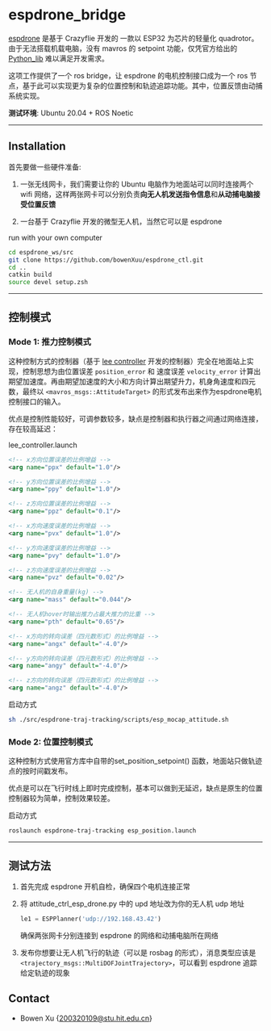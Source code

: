 # espdrone_bridge

[espdrone]() 是基于 Crazyflie 开发的 一款以 ESP32 为芯片的轻量化 quadrotor。由于无法搭载机载电脑，没有 mavros 的 setpoint 功能，仅凭官方给出的 [Python_lib]() 难以满足开发需求。

这项工作提供了一个 ros bridge，让 espdrone 的电机控制接口成为一个 ros 节点，基于此可以实现更为复杂的位置控制和轨迹追踪功能。其中，位置反馈由动捕系统实现。

**测试环境**: Ubuntu 20.04 + ROS Noetic

---

## Installation
首先要做一些硬件准备:

1. 一张无线网卡，我们需要让你的 Ubuntu 电脑作为地面站可以同时连接两个 wifi 网络，这样两张网卡可以分别负责**向无人机发送指令信息**和**从动捕电脑接受位置反馈**

2. 一台基于 Crazyflie 开发的微型无人机，当然它可以是 espdrone

run with your own computer
```bash
cd espdrone_ws/src
git clone https://github.com/bowenXuu/espdrone_ctl.git
cd ..
catkin build
source devel setup.zsh
```
---

## 控制模式
### Mode 1:  推力控制模式 

这种控制方式的控制器（基于 [lee controller]() 开发的控制器）完全在地面站上实现，控制思想为由位置误差 `position_error` 和 速度误差 `velocity_error` 计算出期望加速度。再由期望加速度的大小和方向计算出期望升力，机身角速度和四元数，最终以 `<mavros_msgs::AttitudeTarget>` 的形式发布出来作为espdrone电机控制接口的输入。

优点是控制性能较好，可调参数较多，缺点是控制器和执行器之间通过网络连接，存在较高延迟：

lee_controller.launch
```XML
<!-- x方向位置误差的比例增益 -->
<arg name="ppx" default="1.0"/> 

<!-- y方向位置误差的比例增益 -->
<arg name="ppy" default="1.0"/>

<!-- z方向位置误差的比例增益 -->
<arg name="ppz" default="0.1"/>

<!-- x方向速度误差的比例增益 -->
<arg name="pvx" default="1.0"/>

<!-- y方向速度误差的比例增益 -->
<arg name="pvy" default="1.0"/>

<!-- z方向速度误差的比例增益 -->
<arg name="pvz" default="0.02"/>

<!-- 无人机的自身重量(kg) -->
<arg name="mass" default="0.044"/>

<!-- 无人机hover时输出推力占最大推力的比重 -->
<arg name="pth" default="0.65"/>

<!-- x方向的转向误差（四元数形式）的比例增益 -->
<arg name="angx" default="-4.0"/>

<!-- y方向的转向误差（四元数形式）的比例增益 -->
<arg name="angy" default="-4.0"/>

<!-- z方向的转向误差（四元数形式）的比例增益 -->
<arg name="angz" default="-4.0"/>
```
启动方式
```bash
sh ./src/espdrone-traj-tracking/scripts/esp_mocap_attitude.sh
```
### Mode 2:  位置控制模式
这种控制方式使用官方库中自带的set_position_setpoint() 函数，地面站只做轨迹点的按时间戳发布。

优点是可以在飞行时线上即时完成控制，基本可以做到无延迟，缺点是原生的位置控制器较为简单，控制效果较差。

启动方式

```bash
roslaunch espdrone-traj-tracking esp_position.launch
```

---

## 测试方法
1. 首先完成 espdrone 开机自检，确保四个电机连接正常

2. 将 attitude_ctrl_esp_drone.py 中的 upd 地址改为你的无人机 udp 地址

    ```python
    le1 = ESPPlanner('udp://192.168.43.42')
    ```
    确保两张网卡分别连接到 espdrone 的网络和动捕电脑所在网络
3. 发布你想要让无人机飞行的轨迹（可以是 rosbag 的形式），消息类型应该是`<trajectory_msgs::MultiDOFJointTrajectory>`，可以看到 espdrone 追踪给定轨迹的现象

## Contact
- Bowen Xu {[200320109@stu.hit.edu.cn]()}